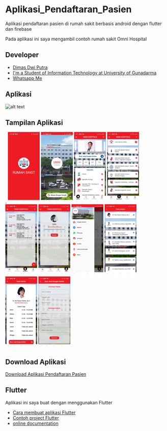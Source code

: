 # Aplikasi_Pendaftaran_Pasien

Aplikasi pendaftaran pasien di rumah sakit berbasis android dengan flutter dan firebase

Pada aplikasi ini saya mengambil contoh rumah sakit Omni Hospital

## Developer
- [Dimas Dwi Putra](https://github.com/Dimas263/)
- [I'm a Student of Information Technology at University of Gunadarma](https://www.gunadarma.ac.id)
- [Whatsapp Me](https://wa.me/+6285811379583)

## Aplikasi
<img src="document/review/app.gif" alt="alt text" width="200"/>

## Tampilan Aplikasi

.
<img src="document/review/1.jpg" alt="alt text" width="100"/>
<img src="document/review/2.jpg" alt="alt text" width="100"/>
<img src="document/review/3.jpg" alt="alt text" width="100"/>
<img src="document/review/4.jpg" alt="alt text" width="100"/>
<img src="document/review/5.jpg" alt="alt text" width="100"/>
<img src="document/review/6.jpg" alt="alt text" width="100"/>
<img src="document/review/7.jpg" alt="alt text" width="100"/>
<img src="document/review/8.jpg" alt="alt text" width="100"/>
<img src="document/review/9.jpg" alt="alt text" width="100"/>
<img src="document/review/10.jpg" alt="alt text" width="100"/>


## Download Aplikasi
[Download Aplikasi Pendaftaran Pasien](https://github.com/Dimas263/aplikasi_pendaftaran_pasien/blob/master/rumahsakit.apk)

## Flutter

Aplikasi ini saya buat dengan menggunakan Flutter

- [Cara membuat aplikasi Flutter](https://flutter.dev/docs/get-started/codelab)
- [Contoh project Flutter](https://flutter.dev/docs/cookbook)
- [online documentation](https://flutter.dev/docs)

